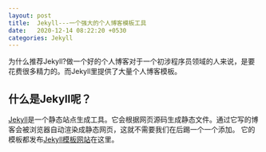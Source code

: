```yaml
---
layout: post
title:  Jekyll---一个强大的个人博客模板工具
date:   2020-12-14 08:22:20 +0530
categories: Jekyll
---
```

为什么推荐Jekyll?做一个好的个人博客对于一个初涉程序员领域的人来说，是要花费很多精力的。而Jekyll里提供了大量个人博客模板。
## 什么是Jekyll呢？
[Jekyll]是一个静态站点生成工具。它会根据网页源码生成静态文件。通过它写的博客会被浏览器自动渲染成静态网页，这就不需要我们在后踢一个一个添加。
它的模板都发布[Jekyll模板网站]在这里。

[Jekyll]:http://jekyllrb.com/
[Jekyll模板网站]:http://jekyllthemes.org/
